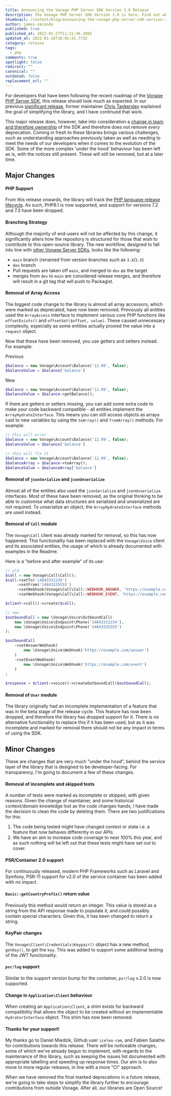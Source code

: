 ```yaml
---
title: Announcing the Vonage PHP Server SDK Version 3.0 Release
description: The Vonage PHP Server SDK Version 3.0 is here. Find out what's new!
thumbnail: /content/blog/announcing-the-vonage-php-server-sdk-version-3-0-release/php_sdk-updates.png
author: james-seconde
published: true
published_at: 2022-01-27T11:31:46.398Z
updated_at: 2022-01-26T10:02:41.773Z
category: release
tags:
  - php
comments: true
spotlight: false
redirect: ""
canonical: ""
outdated: false
replacement_url: ""
---
```


For developers that have been following the recent roadmap of the [Vonage PHP Server SDK](https://github.com/Vonage/vonage-php-sdk-core), this release should look much as expected. In our previous [significant release](https://learn.vonage.com/blog/2020/08/03/announcing-the-php-server-sdk-version-2-2-0-release/), former maintainer [Chris Tankersley](https://ctankersley.com/) explained the goal of simplifying the library, and I have continued that work.

This major release does, however, take into consideration a [change in team and therefore ownership](https://learn.vonage.com/blog/2021/10/11/james-seconde-joins-the-developer-relations-team/) of the SDK and therefore does not remove *every* deprecation. Coming in fresh to these libraries brings various challenges, such as understanding approaches previously taken as well as needing to meet the needs of our developers when it comes to the evolution of the SDK. Some of the more complex 'under the hood' behaviour has been left as is, with the notices still present. These will still be removed, but at a later time.

## Major Changes

#### PHP Support

From this release onwards, the library will track the [PHP language release lifecycle](https://www.php.net/supported-versions.php). As such, PHP8.1 is now supported, and support for versions 7.2 and 7.3 have been dropped.

#### Branching Strategy
Although the majority of end-users will not be affected by this change, it significantly alters how the repository is structured for those that wish to contribute to this open-source library. The new workflow, designed to fall into line with [other Vonage Server SDKs](https://github.com/Vonage), looks like the following:

* `main` branch (renamed from version branches such as `3.X`/`2.X`)
* `dev` branch
* Pull requests are taken off `main`, and merged to `dev` as the target
* merges from `dev` to `main` are considered release merges, and therefore will result in a git tag that will push to Packagist.

#### Removal of Array Access

The biggest code change to the library is almost all array accessors, which were marked as deprecated, have now been removed. Previously all entities used the `ArrayAccess` interface to implement various core PHP functions like `offsetExists()` and `offsetSet($offset, value)`. These caused unnecessary complexity, especially as some entities actually proxied the value into a `request` object.

Now that these have been removed, you use getters and setters instead. For example:

Previous
```php
$balance = new Vonage\Account\Balance('12.99', false);
$balanceValue = $balance['balance']

```

New
```php
$balance = new Vonage\Account\Balance('12.99', false);
$balanceValue = $balance->getBalance();
```

If there are getters or setters missing, you can add some extra code to make your code backward compatible - all entities implement the `ArrayHydrateInterface`. This means you can still access objects as arrays cast to new variables by using the `toArray()` and `fromArray()` methods. For example:

```php
// this will error
$balance = new Vonage\Account\Balance('12.99', false);
$balanceValue = $balance['balance']

// this will fix it
$balance = new Vonage\Account\Balance('12.99', false);
$balanceArray = $balance->toArray();
$balanceValue = $balanceArray['balance']
```

#### Removal of `jsonSerialize` and `jsonUnserialize`

Almost all of the entities also used the `jsonSerialize` and `jsonUnserialize`  interfaces. Most of these have been removed, as the original thinking to be able to customise what data structures are serialized and unserialized are not required. To unserialize an object, the `ArrayHydrateInterface` methods are used instead.

#### Removal of `Call` module

The `Vonage\Call` client was already marked for removal, so this has now happened. This functionality has been replaced with the `Vonage\Voice` client and its associated entities, the usage of which is already documented with examples in the Readme.

Here is a "before and after example" of its use:

```php
// old
$call = new Vonage\Call\Call();
$call->setTo('14843331234')
     ->setFrom('14843335555')
     ->setWebhook(Vonage\Call\Call::WEBHOOK_ANSWER, 'https://example.com/answer')
     ->setWebhook(Vonage\Call\Call::WEBHOOK_EVENT, 'https://example.com/event');

$client->call()->create($call);

// new
$outboundCall = new \Vonage\Voice\OutboundCall(  
    new \Vonage\Voice\Endpoint\Phone('14843331234'),  
    new \Vonage\Voice\Endpoint\Phone('14843335555')  
);  

$outboundCall  
    ->setAnswerWebhook(  
        new \Vonage\Voice\Webhook('https://example.com/answer')  
    )  
    ->setEventWebhook(  
        new \Vonage\Voice\Webhook('https://example.com/event')  
    )  
;  
  
$response = $client->voice()->createOutboundCall($outboundCall);
```

#### Removal of `User` module

The library originally had an incomplete implementation of a feature that was in the beta stage of the release cycle. This feature has now been dropped, and therefore the library has dropped support for it. There is no alternative functionality to replace this if it has been used, but as it was incomplete and marked for removal there should not be any impact in terms of using the SDK.

## Minor Changes
These are changes that are very much "under the hood", behind the service layer of the library that is designed to be developer-facing. For transparency, I'm going to document a few of these changes.

#### Removal of incomplete and skipped tests
A number of tests were marked as incomplete or skipped, with given reasons. Given the change of maintainer, and some historical context/domain knowledge lost as the code changes hands, I have made the decision to clean the code by deleting them. There are two justifications for this:
1. The code being tested might have changed context or state i.e. a feature that now behaves differently in our APIs.
2. We have an aim to increase code coverage to near 100% this year, and as such nothing will be left out that these tests might have set out to cover.

#### PSR/Container 2.0 support
For continuously released, modern PHP Frameworks such as Laravel and Symfony, PSR-11 support for v2.0 of the service container has been added with no impact.

#### `Basic::getCountryPrefix()` return value
Previously this method would return an integer. This value is stored as a string from the API response made to populate it, and could possibly contain special characters. Given this, it has been changed to return a string.

#### KeyPair changes
The `Vonage\Client\Credentials\Keypair()` object has a new method, `getKey()`, to get the `key`. This was added to support some additional testing of the JWT functionality.

#### `psr/log` support
Similar to the support version bump for the container, `psr/log` v.2.0 is now supported.

#### Change in `Application\Client` behaviour
When creating an `Application\Client`, a shim exists for backward compatibility that allows the object to be created without an implementable `HydratorInterface` object. This shim has now been removed.

#### Thanks for your support!
My thanks go to Daniel Miedzik, Github user `iceleo-com`, and Fabien Salathe for contributions towards this release. There will be noticeable changes, some of which we've already begun to implement, with regards to the maintenance of this library, such as keeping the issues list documented with appropriate labelling and speeding up response times. Our aim is to also move to more regular releases, in line with a more "CI" approach.

When we have removed the final marked deprecations in a future release, we're going to take steps to simplify the library further to encourage contributions from outside Vonage. After all, our libraries are Open Source!